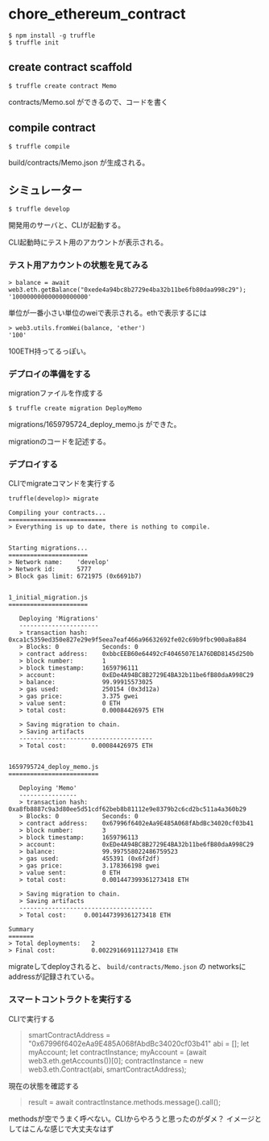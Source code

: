 # chore_ethereum_contract

```
$ npm install -g truffle
$ truffle init
```

## create contract scaffold

```
$ truffle create contract Memo
```

contracts/Memo.sol ができるので、コードを書く

## compile contract

```
$ truffle compile
```

build/contracts/Memo.json が生成される。

## シミュレーター

```
$ truffle develop
```

開発用のサーバと、CLIが起動する。

CLI起動時にテスト用のアカウントが表示される。

### テスト用アカウントの状態を見てみる

```
> balance = await web3.eth.getBalance("0xede4a94bc8b2729e4ba32b11be6fb80daa998c29");
'100000000000000000000'
```

単位が一番小さい単位のweiで表示される。ethで表示するには

```
> web3.utils.fromWei(balance, 'ether')
'100'
```

100ETH持ってるっぽい。

### デプロイの準備をする

migrationファイルを作成する

```
$ truffle create migration DeployMemo
```

migrations/1659795724_deploy_memo.js ができた。

migrationのコードを記述する。

### デプロイする

CLIでmigrateコマンドを実行する

```
truffle(develop)> migrate

Compiling your contracts...
===========================
> Everything is up to date, there is nothing to compile.


Starting migrations...
======================
> Network name:    'develop'
> Network id:      5777
> Block gas limit: 6721975 (0x6691b7)


1_initial_migration.js
======================

   Deploying 'Migrations'
   ----------------------
   > transaction hash:    0xca1c5359ed350e827e29e9f5eea7eaf466a96632692fe02c69b9fbc900a8a884
   > Blocks: 0            Seconds: 0
   > contract address:    0xbbcEEB60e64492cF4046507E1A76DBD8145d250b
   > block number:        1
   > block timestamp:     1659796111
   > account:             0xEDe4A94BC8B2729E4BA32b11be6fB80daA998C29
   > balance:             99.99915573025
   > gas used:            250154 (0x3d12a)
   > gas price:           3.375 gwei
   > value sent:          0 ETH
   > total cost:          0.00084426975 ETH

   > Saving migration to chain.
   > Saving artifacts
   -------------------------------------
   > Total cost:       0.00084426975 ETH


1659795724_deploy_memo.js
=========================

   Deploying 'Memo'
   ----------------
   > transaction hash:    0xa8fb8887c9a3d80ee5d51cdf62beb8b81112e9e8379b2c6cd2bc511a4a360b29
   > Blocks: 0            Seconds: 0
   > contract address:    0x67996f6402eAa9E485A068fAbdBc34020cf03b41
   > block number:        3
   > block timestamp:     1659796113
   > account:             0xEDe4A94BC8B2729E4BA32b11be6fB80daA998C29
   > balance:             99.997558022486759523
   > gas used:            455391 (0x6f2df)
   > gas price:           3.178366198 gwei
   > value sent:          0 ETH
   > total cost:          0.001447399361273418 ETH

   > Saving migration to chain.
   > Saving artifacts
   -------------------------------------
   > Total cost:     0.001447399361273418 ETH

Summary
=======
> Total deployments:   2
> Final cost:          0.002291669111273418 ETH
```

migrateしてdeployされると、 `build/contracts/Memo.json` の networksにaddressが記録されている。

### スマートコントラクトを実行する

CLIで実行する

> smartContractAddress = "0x67996f6402eAa9E485A068fAbdBc34020cf03b41"
> abi = [];
> let myAccount;
> let contractInstance;
> myAccount = (await web3.eth.getAccounts())[0];
> contractInstance = new web3.eth.Contract(abi, smartContractAddress);

現在の状態を確認する
> result = await contractInstance.methods.message().call();

methodsが空でうまく呼べない。CLIからやろうと思ったのがダメ？
イメージとしてはこんな感じで大丈夫なはず
